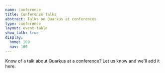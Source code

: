 ```yaml
---
name: conference
title: Conference Talks
abstract: Talks on Quarkus at conferences
type: conference
layout: event-table
show_talk: true
display:
  home: 100
  nav: 100
---
```

Know of a talk about Quarkus at a conference?
Let us know and we'll add it here.

